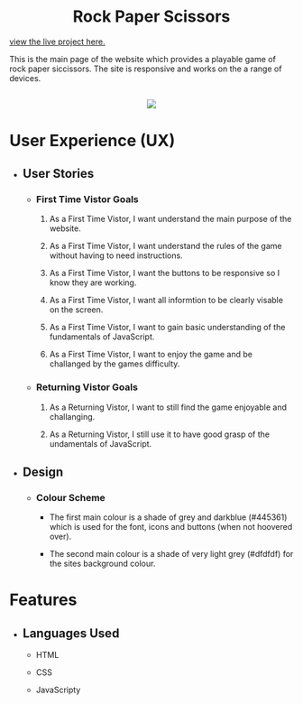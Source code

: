 <h1 align='center'>Rock Paper Scissors</h1>

[view the live project here.](https://themanintheback.github.io/Project2/)

This is the main page of the website which provides a playable game of rock paper siccissors. The site is responsive and works on the a range of devices.

<h2 align='center'><img src='/workspace/Project2/assets/images/Am-I-Responsive.png'</h2>

# User Experience (UX)

- ## User Stories

    - ### First Time Vistor Goals

        1. As a First Time Vistor, I want understand the main purpose of the website.

        2. As a First Time Vistor, I want understand the rules of the game without having to need instructions.

        3. As a First Time Vistor, I want the buttons to be responsive so I know they are working.

        4. As a First Time Vistor, I want all informtion to be clearly visable on the screen.

        5. As a First Time Vistor, I want to gain basic understanding of the fundamentals of JavaScript.

        6. As a First Time Vistor, I want to enjoy the game and be challanged by the games difficulty.
    
    - ### Returning  Vistor Goals

        1. As a Returning Vistor, I want to still find the game enjoyable and challanging.

        2. As a Returning Vistor, I still use it to have good grasp of the undamentals of JavaScript.

- ## Design

    - ### Colour Scheme
        - The first main colour is a shade of grey and darkblue (#445361) which is used for the font, icons and buttons (when not hoovered over).

        - The second main  colour is a shade of very light grey (#dfdfdf) for the sites 
        background colour.

# Features

- ## Languages Used

    - HTML 
    
    - CSS

    - JavaScripty